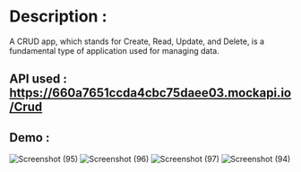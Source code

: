 # Description :
A CRUD app, which stands for Create, Read, Update, and Delete, is a fundamental type of application used for managing data. 

## API used : https://660a7651ccda4cbc75daee03.mockapi.io/Crud 

## Demo : 
![Screenshot (95)](https://github.com/HardCoder404/CRUD-app/assets/127084297/7eda2b9a-82df-41d0-b0fe-fccde7a58892)
![Screenshot (96)](https://github.com/HardCoder404/CRUD-app/assets/127084297/493082bf-46c6-4641-a62d-20a4c6abeb5a)
![Screenshot (97)](https://github.com/HardCoder404/CRUD-app/assets/127084297/cf68af67-5415-48a4-bcbf-d8091b50083d)
![Screenshot (94)](https://github.com/HardCoder404/CRUD-app/assets/127084297/da0af70b-f04a-4504-b324-4f47e0e058c3)

